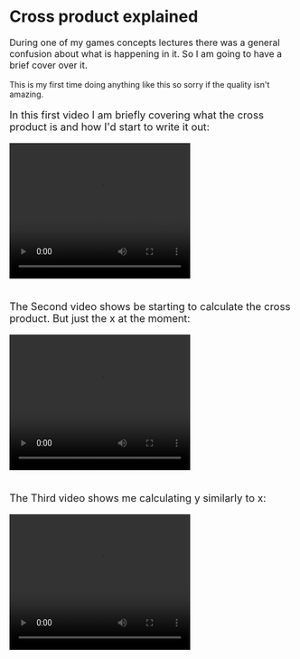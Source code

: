 # Cross product explained

<p style="font-size:16px">During one of my games concepts lectures there was a general confusion about what is happening in it. So I am going to have a brief cover over it. <br></p>

<p style="font-size:14px"> This is my first time doing anything like this so sorry if the quality isn't amazing.</p>

<p style="font-size:18px">In this first video I am briefly covering what the cross product is and how I'd start to write it out:</p>

<video width="320" height="240" controls>
<source src="Video Pages\Cross Product\Media\VIdeo 1.mp4" type="video/mp4">
Your browser does not support the video tag.
</video>

<p style="font-size:18px"><br> The Second video shows be starting to calculate the cross product. But just the x at the moment:</p>

<video width="320" height="240" controls>
<source src="Video Pages\Cross Product\Media\VIdeo 2.mp4" type="video/mp4">
Your browser does not support the video tag.
</video>

<p style="font-size:18px"> <br>The Third video shows me calculating y similarly to x:</p>

<video width="320" height="240" controls>
<source src="Video Pages\Cross Product\Media\VIdeo 1.mp4" type="video/mp4">
Your browser does not support the video tag.
</video>
